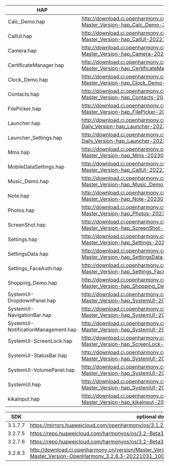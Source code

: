 | HAP | permanent archive addresses |
| - | - |
| Calc_Demo.hap | http://download.ci.openharmony.cn/version/Master_Version/hap_Calc_Demo/20221207_093308/version-Master_Version-hap_Calc_Demo-20221207_093308-hap_Calc_Demo.tar.gz |
| CallUI.hap | http://download.ci.openharmony.cn/version/Master_Version/hap_CallUI/20221124_163021/version-Master_Version-hap_CallUI-20221124_163021-hap_CallUI.tar.gz |
| Camera.hap | http://download.ci.openharmony.cn/version/Master_Version/hap_Camera/20221228_170611/version-Master_Version-hap_Camera-20221228_170611-hap_Camera.tar.gz |
| CertificateManager.hap | http://download.ci.openharmony.cn/version/Master_Version/hap_CertificateManager/20230106_163200/version-Master_Version-hap_CertificateManager-20230106_163200-hap_CertificateManager.tar.gz |
| Clock_Demo.hap | http://download.ci.openharmony.cn/version/Master_Version/hap_Clock_Demo/20221206_214559/version-Master_Version-hap_Clock_Demo-20221206_214559-hap_Clock_Demo.tar.gz |
| Contacts.hap | http://download.ci.openharmony.cn/version/Master_Version/hap_Contacts/20230110_121451/version-Master_Version-hap_Contacts-20230110_121451-hap_Contacts.tar.gz |
| FilePicker.hap | http://download.ci.openharmony.cn/version/Master_Version/hap_FilePicker/20221130_161532/version-Master_Version-hap_FilePicker-20221130_161532-hap_FilePicker.tar.gz |
| Launcher.hap | http://download.ci.openharmony.cn/version/Daily_Version/hap_Launcher/20230105_140939/version-Daily_Version-hap_Launcher-20230105_140939-hap_Launcher.tar.gz |
| Launcher_Settings.hap | http://download.ci.openharmony.cn/version/Daily_Version/hap_Launcher/20230105_140939/version-Daily_Version-hap_Launcher-20230105_140939-hap_Launcher.tar.gz |
| Mms.hap | http://download.ci.openharmony.cn/version/Master_Version/hap_Mms/20230116_224008/version-Master_Version-hap_Mms-20230116_224008-hap_Mms.tar.gz |
| MobileDataSettings.hap | http://download.ci.openharmony.cn/version/Master_Version/hap_CallUI/20221124_163021/version-Master_Version-hap_CallUI-20221124_163021-hap_CallUI.tar.gz |
| Music_Demo.hap | http://download.ci.openharmony.cn/version/Master_Version/hap_Music_Demo/20221206_214631/version-Master_Version-hap_Music_Demo-20221206_214631-hap_Music_Demo.tar.gz |
| Note.hap | http://download.ci.openharmony.cn/version/Master_Version/hap_Note/20230105_201432/version-Master_Version-hap_Note-20230105_201432-hap_Note.tar.gz |
| Photos.hap | http://download.ci.openharmony.cn/version/Master_Version/hap_Photos/20230110_162428/version-Master_Version-hap_Photos-20230110_162428-hap_Photos.tar.gz |
| ScreenShot.hap | http://download.ci.openharmony.cn/version/Master_Version/hap_ScreenShot/20221124_163242/version-Master_Version-hap_ScreenShot-20221124_163242-hap_ScreenShot.tar.gz |
| Settings.hap | http://download.ci.openharmony.cn/version/Master_Version/hap_Settings/20230106_144942/version-Master_Version-hap_Settings-20230106_144942-hap_Settings.tar.gz |
| SettingsData.hap | http://download.ci.openharmony.cn/version/Master_Version/hap_SettingsData/20230116_210237/version-Master_Version-hap_SettingsData-20230116_210237-hap_SettingsData.tar.gz |
| Settings_FaceAuth.hap | http://download.ci.openharmony.cn/version/Master_Version/hap_Settings_FaceAuth/20221212_164352/version-Master_Version-hap_Settings_FaceAuth-20221212_164352-hap_Settings_FaceAuth.tar.gz |
| Shopping_Demo.hap | http://download.ci.openharmony.cn/version/Master_Version/hap_Shopping_Demo/20221206_214614/version-Master_Version-hap_Shopping_Demo-20221206_214614-hap_Shopping_Demo.tar.gz |
| SystemUI-DropdownPanel.hap | http://download.ci.openharmony.cn/version/Master_Version/hap_SystemUI/20221124_165504/version-Master_Version-hap_SystemUI-20221124_165504-hap_SystemUI.tar.gz |
| SystemUI-NavigationBar.hap | http://download.ci.openharmony.cn/version/Master_Version/hap_SystemUI/20221124_165504/version-Master_Version-hap_SystemUI-20221124_165504-hap_SystemUI.tar.gz |
| SystemUI-NotificationManagement.hap | http://download.ci.openharmony.cn/version/Master_Version/hap_SystemUI/20221124_165504/version-Master_Version-hap_SystemUI-20221124_165504-hap_SystemUI.tar.gz |
| SystemUI-ScreenLock.hap | http://download.ci.openharmony.cn/version/Master_Version/hap_ScreenLock/20221213_152803/version-Master_Version-hap_ScreenLock-20221213_152803-hap_ScreenLock.tar.gz |
| SystemUI-StatusBar.hap | http://download.ci.openharmony.cn/version/Master_Version/hap_SystemUI/20221124_165504/version-Master_Version-hap_SystemUI-20221124_165504-hap_SystemUI.tar.gz |
| SystemUI-VolumePanel.hap | http://download.ci.openharmony.cn/version/Master_Version/hap_SystemUI/20221124_165504/version-Master_Version-hap_SystemUI-20221124_165504-hap_SystemUI.tar.gz |
| SystemUI.hap | http://download.ci.openharmony.cn/version/Master_Version/hap_SystemUI/20221124_165504/version-Master_Version-hap_SystemUI-20221124_165504-hap_SystemUI.tar.gz |
| kikaInput.hap | http://download.ci.openharmony.cn/version/Master_Version/hap_kikaInput/20221124_170235/version-Master_Version-hap_kikaInput-20221124_170235-hap_kikaInput.tar.gz |

| SDK | optional download urls |
| - | - |
| 3.1.7.7 | https://mirrors.huaweicloud.com/openharmony/os/3.1.2/sdk-patch/ohos-sdk-full.tar.gz |
| 3.2.7.5 | https://repo.huaweicloud.com/harmonyos/os/3.2-Beta3/ohos-sdk-windows_linux-full.tar.gz |
| 3.2.7.6 | https://repo.huaweicloud.com/harmonyos/os/3.2-Beta3/sdk-patch/ohos-sdk-full.tar.gz |
| 3.2.8.3 | http://download.ci.openharmony.cn/version/Master_Version/OpenHarmony_3.2.8.3/20221031_100640/version-Master_Version-OpenHarmony_3.2.8.3-20221031_100640-ohos-sdk-full.tar.gz |
